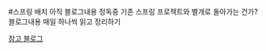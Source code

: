 #스프링 배치
아직 블로그내용 정독중
기존 스프링 프로젝트와 별개로 돌아가는 건가?
블로그내용 매일 하나씩 읽고 정리하기


[참고 블로그](https://jojoldu.tistory.com/324)

